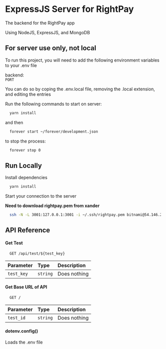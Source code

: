 
# ExpressJS Server for RightPay

The backend for the RightPay app

Using NodeJS, ExpressJS, and MongoDB


## For server use only, not local

To run this project, you will need to add the following environment variables to your .env file

backend:\
`PORT`

You can do so by coping the .env.local file, removing the .local extension, and editing the entries

Run the following commands to start on server:

```bash
  yarn install
```

and then

```bash
  forever start ~/forever/development.json
```

to stop the process:

```bash
  forever stop 0
```

## Run Locally

Install dependencies

```bash
  yarn install
```

Start your connection to the server

**Need to download rightpay.pem from xander**

```bash
  ssh -N -L 3001:127.0.0.1:3001 -i ~/.ssh/rightpay.pem bitnami@54.146.229.213
```

## API Reference

#### Get Test

```http
  GET /api/test/${test_key}
```

| Parameter  | Type     | Description  |
| :--------  | :------- | :----------- |
| `test_key` | `string` | Does nothing |

#### Get Base URL of API

```http
  GET /
```

| Parameter  | Type     | Description  |
| :--------  | :------- | :----------- |
| `test_id`  | `string` | Does nothing |

#### dotenv.config()

Loads the .env file

